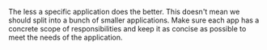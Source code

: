 The less a specific application does the better. This doesn't mean we should split into a bunch of smaller applications. Make sure each app has a concrete scope of responsibilities and keep it as concise as possible to meet the needs of the application.